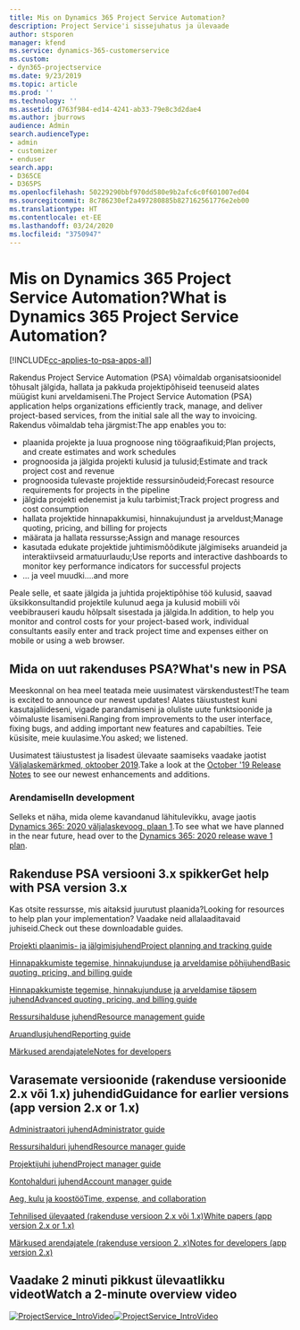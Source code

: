 ```yaml
---
title: Mis on Dynamics 365 Project Service Automation?
description: Project Service'i sissejuhatus ja ülevaade
author: stsporen
manager: kfend
ms.service: dynamics-365-customerservice
ms.custom:
- dyn365-projectservice
ms.date: 9/23/2019
ms.topic: article
ms.prod: ''
ms.technology: ''
ms.assetid: d763f984-ed14-4241-ab33-79e8c3d2dae4
ms.author: jburrows
audience: Admin
search.audienceType:
- admin
- customizer
- enduser
search.app:
- D365CE
- D365PS
ms.openlocfilehash: 50229290bbf970dd580e9b2afc6c0f601007ed04
ms.sourcegitcommit: 8c786230ef2a497280885b827162561776e2eb00
ms.translationtype: HT
ms.contentlocale: et-EE
ms.lasthandoff: 03/24/2020
ms.locfileid: "3750947"
---
```

# <a name="what-is-dynamics-365-project-service-automation"></a><span data-ttu-id="8ef3b-103">Mis on Dynamics 365 Project Service Automation?</span><span class="sxs-lookup"><span data-stu-id="8ef3b-103">What is Dynamics 365 Project Service Automation?</span></span>

[!INCLUDE[cc-applies-to-psa-apps-all](../includes/cc-applies-to-psa-apps-all.md)]

<span data-ttu-id="8ef3b-104">Rakendus Project Service Automation (PSA) võimaldab organisatsioonidel tõhusalt jälgida, hallata ja pakkuda projektipõhiseid teenuseid alates müügist kuni arveldamiseni.</span><span class="sxs-lookup"><span data-stu-id="8ef3b-104">The Project Service Automation (PSA) application helps organizations efficiently track, manage, and deliver project-based services, from the initial sale all the way to invoicing.</span></span> <span data-ttu-id="8ef3b-105">Rakendus võimaldab teha järgmist:</span><span class="sxs-lookup"><span data-stu-id="8ef3b-105">The app enables you to:</span></span>

- <span data-ttu-id="8ef3b-106">plaanida projekte ja luua prognoose ning töögraafikuid;</span><span class="sxs-lookup"><span data-stu-id="8ef3b-106">Plan projects, and create estimates and work schedules</span></span>
- <span data-ttu-id="8ef3b-107">prognoosida ja jälgida projekti kulusid ja tulusid;</span><span class="sxs-lookup"><span data-stu-id="8ef3b-107">Estimate and track project cost and revenue</span></span>
- <span data-ttu-id="8ef3b-108">prognoosida tulevaste projektide ressursinõudeid;</span><span class="sxs-lookup"><span data-stu-id="8ef3b-108">Forecast resource requirements for projects in the pipeline</span></span>
- <span data-ttu-id="8ef3b-109">jälgida projekti edenemist ja kulu tarbimist;</span><span class="sxs-lookup"><span data-stu-id="8ef3b-109">Track project progress and cost consumption</span></span>
- <span data-ttu-id="8ef3b-110">hallata projektide hinnapakkumisi, hinnakujundust ja arveldust;</span><span class="sxs-lookup"><span data-stu-id="8ef3b-110">Manage quoting, pricing, and billing for projects</span></span>
- <span data-ttu-id="8ef3b-111">määrata ja hallata ressursse;</span><span class="sxs-lookup"><span data-stu-id="8ef3b-111">Assign and manage resources</span></span>
- <span data-ttu-id="8ef3b-112">kasutada edukate projektide juhtimismõõdikute jälgimiseks aruandeid ja interaktiivseid armatuurlaudu;</span><span class="sxs-lookup"><span data-stu-id="8ef3b-112">Use reports and interactive dashboards to monitor key performance indicators for successful projects</span></span>
- <span data-ttu-id="8ef3b-113">… ja veel muudki.</span><span class="sxs-lookup"><span data-stu-id="8ef3b-113">...and more</span></span>

<span data-ttu-id="8ef3b-114">Peale selle, et saate jälgida ja juhtida projektipõhise töö kulusid, saavad üksikkonsultandid projektile kulunud aega ja kulusid mobiili või veebibrauseri kaudu hõlpsalt sisestada ja jälgida.</span><span class="sxs-lookup"><span data-stu-id="8ef3b-114">In addition, to help you monitor and control costs for your project-based work, individual consultants easily enter and track project time and expenses either on mobile or using a web browser.</span></span>

## <a name="whats-new-in-psa"></a><span data-ttu-id="8ef3b-115">Mida on uut rakenduses PSA?</span><span class="sxs-lookup"><span data-stu-id="8ef3b-115">What's new in PSA</span></span>
<span data-ttu-id="8ef3b-116">Meeskonnal on hea meel teatada meie uusimatest värskendustest!</span><span class="sxs-lookup"><span data-stu-id="8ef3b-116">The team is excited to announce our newest updates!</span></span> <span data-ttu-id="8ef3b-117">Alates täiustustest kuni kasutajaliideseni, vigade parandamiseni ja oluliste uute funktsioonide ja võimaluste lisamiseni.</span><span class="sxs-lookup"><span data-stu-id="8ef3b-117">Ranging from improvements to the user interface, fixing bugs, and adding important new features and capabilties.</span></span> <span data-ttu-id="8ef3b-118">Teie küsisite, meie kuulasime.</span><span class="sxs-lookup"><span data-stu-id="8ef3b-118">You asked; we listened.</span></span>

<span data-ttu-id="8ef3b-119">Uusimatest täiustustest ja lisadest ülevaate saamiseks vaadake jaotist [Väljalaskemärkmed, oktoober 2019](https://docs.microsoft.com/dynamics365-release-plan/2019wave2/index).</span><span class="sxs-lookup"><span data-stu-id="8ef3b-119">Take a look at the [October '19 Release Notes](https://docs.microsoft.com/dynamics365-release-plan/2019wave2/index) to see our newest enhancements and additions.</span></span>

### <a name="in-development"></a><span data-ttu-id="8ef3b-120">Arendamisel</span><span class="sxs-lookup"><span data-stu-id="8ef3b-120">In development</span></span>
<span data-ttu-id="8ef3b-121">Selleks et näha, mida oleme kavandanud lähitulevikku, avage jaotis [Dynamics 365: 2020 väljalaskevoog, plaan 1](https://docs.microsoft.com/dynamics365-release-plan/2020wave1/index).</span><span class="sxs-lookup"><span data-stu-id="8ef3b-121">To see what we have planned in the near future, head over to the [Dynamics 365: 2020 release wave 1 plan](https://docs.microsoft.com/dynamics365-release-plan/2020wave1/index).</span></span>

## <a name="get-help-with-psa-version-3x"></a><span data-ttu-id="8ef3b-122">Rakenduse PSA versiooni 3.x spikker</span><span class="sxs-lookup"><span data-stu-id="8ef3b-122">Get help with PSA version 3.x</span></span>
<span data-ttu-id="8ef3b-123">Kas otsite ressursse, mis aitaksid juurutust plaanida?</span><span class="sxs-lookup"><span data-stu-id="8ef3b-123">Looking for resources to help plan your implementation?</span></span> <span data-ttu-id="8ef3b-124">Vaadake neid allalaaditavaid juhiseid.</span><span class="sxs-lookup"><span data-stu-id="8ef3b-124">Check out these downloadable guides.</span></span>

 [<span data-ttu-id="8ef3b-125">Projekti plaanimis- ja jälgimisjuhend</span><span class="sxs-lookup"><span data-stu-id="8ef3b-125">Project planning and tracking guide</span></span>](../project-service/implementation-guides/project-planning-tracking.md)

 [<span data-ttu-id="8ef3b-126">Hinnapakkumiste tegemise, hinnakujunduse ja arveldamise põhijuhend</span><span class="sxs-lookup"><span data-stu-id="8ef3b-126">Basic quoting, pricing, and billing guide</span></span>](../project-service/implementation-guides/begin-quoting-pricing-billing.md)

 [<span data-ttu-id="8ef3b-127">Hinnapakkumiste tegemise, hinnakujunduse ja arveldamise täpsem juhend</span><span class="sxs-lookup"><span data-stu-id="8ef3b-127">Advanced quoting, pricing, and billing guide</span></span>](../project-service/implementation-guides/adv-quoting-pricing-billing.md)

 [<span data-ttu-id="8ef3b-128">Ressursihalduse juhend</span><span class="sxs-lookup"><span data-stu-id="8ef3b-128">Resource management guide</span></span>](../project-service/implementation-guides/resource-management-guide.md)

 [<span data-ttu-id="8ef3b-129">Aruandlusjuhend</span><span class="sxs-lookup"><span data-stu-id="8ef3b-129">Reporting guide</span></span>](../project-service/implementation-guides/reporting-guide.md)

 [<span data-ttu-id="8ef3b-130">Märkused arendajatele</span><span class="sxs-lookup"><span data-stu-id="8ef3b-130">Notes for developers</span></span>](../project-service/developer-guides/overview-dev-notes-v3.x.md)

## <a name="guidance-for-earlier-versions-app-version-2x-or-1x"></a><span data-ttu-id="8ef3b-131">Varasemate versioonide (rakenduse versioonide 2.x või 1.x) juhendid</span><span class="sxs-lookup"><span data-stu-id="8ef3b-131">Guidance for earlier versions (app version 2.x or 1.x)</span></span>
 [<span data-ttu-id="8ef3b-132">Administraatori juhend</span><span class="sxs-lookup"><span data-stu-id="8ef3b-132">Administrator guide</span></span>](../project-service/admin-guide.md)

 [<span data-ttu-id="8ef3b-133">Ressursihalduri juhend</span><span class="sxs-lookup"><span data-stu-id="8ef3b-133">Resource manager guide</span></span>](../project-service/resource-manager-guide.md)

 [<span data-ttu-id="8ef3b-134">Projektijuhi juhend</span><span class="sxs-lookup"><span data-stu-id="8ef3b-134">Project manager guide</span></span>](../project-service/project-manager-guide.md)

 [<span data-ttu-id="8ef3b-135">Kontohalduri juhend</span><span class="sxs-lookup"><span data-stu-id="8ef3b-135">Account manager guide</span></span>](../project-service/account-manager-guide.md)

 [<span data-ttu-id="8ef3b-136">Aeg, kulu ja koostöö</span><span class="sxs-lookup"><span data-stu-id="8ef3b-136">Time, expense, and collaboration</span></span>](../project-service/time-expense-collaboration-guide.md)

 [<span data-ttu-id="8ef3b-137">Tehnilised ülevaated (rakenduse versioon 2.x või 1.x)</span><span class="sxs-lookup"><span data-stu-id="8ef3b-137">White papers (app version 2.x or 1.x)</span></span>](../project-service/white-papers.md)

 [<span data-ttu-id="8ef3b-138">Märkused arendajatele (rakenduse versioon 2. x)</span><span class="sxs-lookup"><span data-stu-id="8ef3b-138">Notes for developers (app version 2.x)</span></span>](../project-service/developer-guides/add-custom-qoi-forms-v2.x.md)

 ## <a name="watch-a-2-minute-overview-video"></a><span data-ttu-id="8ef3b-139">Vaadake 2 minuti pikkust ülevaatlikku videot</span><span class="sxs-lookup"><span data-stu-id="8ef3b-139">Watch a 2-minute overview video</span></span>
 <a name="heroArea"></a> <span data-ttu-id="8ef3b-140">[![ProjectService_IntroVideo](../project-service/media/project-service-intro-video.png "ProjectService_IntroVideo")](https://go.microsoft.com/fwlink/p/?LinkId=799457)</span><span class="sxs-lookup"><span data-stu-id="8ef3b-140">[![ProjectService_IntroVideo](../project-service/media/project-service-intro-video.png "ProjectService_IntroVideo")](https://go.microsoft.com/fwlink/p/?LinkId=799457)</span></span>


